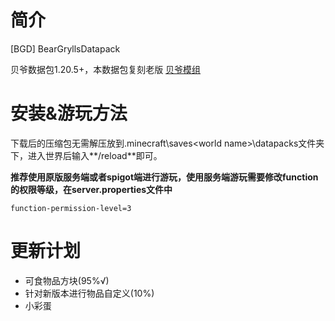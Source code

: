# 简介
[BGD] BearGryllsDatapack 

贝爷数据包1.20.5+，本数据包复刻老版 [贝爷模组](https://www.mcmod.cn/class/158.html)

# 安装&游玩方法
下载后的压缩包无需解压放到.minecraft\saves\<world name>\datapacks文件夹下，进入世界后输入**/reload**即可。

**推荐使用原版服务端或者spigot端进行游玩，使用服务端游玩需要修改function的权限等级，在server.properties文件中**

    function-permission-level=3
# 更新计划
- 可食物品方块(95%√)
- 针对新版本进行物品自定义(10%)
- 小彩蛋
